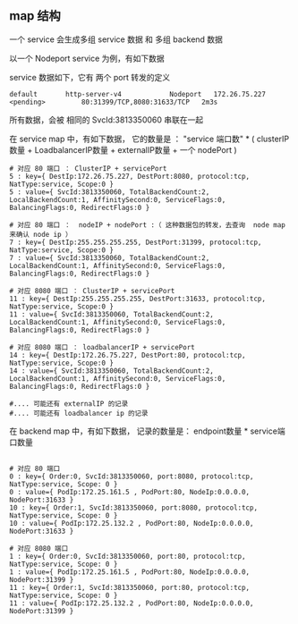 

## map 结构 

一个 service 会生成多组 service 数据 和 多组 backend 数据 

以一个 Nodeport service 为例，有如下数据 

service 数据如下，它有 两个 port 转发的定义 
```shell
default       http-server-v4            Nodeport   172.26.75.227    <pending>         80:31399/TCP,8080:31633/TCP   2m3s
```

所有数据，会被 相同的 SvcId:3813350060  串联在一起

在 service map 中，有如下数据， 它的数量是 ： "service 端口数" * ( clusterIP数量 + LoadbalancerIP数量 + externalIP数量 + 一个 nodePort  )
```shell
# 对应 80 端口 ： ClusterIP + servicePort
5 : key={ DestIp:172.26.75.227, DestPort:8080, protocol:tcp, NatType:service, Scope:0 }
5 : value={ SvcId:3813350060, TotalBackendCount:2, LocalBackendCount:1, AffinitySecond:0, ServiceFlags:0, BalancingFlags:0, RedirectFlags:0 }

# 对应 80 端口 ：  nodeIP + nodePort :（ 这种数据包的转发，去查询  node map 来确认 node ip ）
7 : key={ DestIp:255.255.255.255, DestPort:31399, protocol:tcp, NatType:service, Scope:0 }
7 : value={ SvcId:3813350060, TotalBackendCount:2, LocalBackendCount:1, AffinitySecond:0, ServiceFlags:0, BalancingFlags:0, RedirectFlags:0 }

# 对应 8080 端口 ： ClusterIP + servicePort
11 : key={ DestIp:255.255.255.255, DestPort:31633, protocol:tcp, NatType:service, Scope:0 }
11 : value={ SvcId:3813350060, TotalBackendCount:2, LocalBackendCount:1, AffinitySecond:0, ServiceFlags:0, BalancingFlags:0, RedirectFlags:0 }

# 对应 8080 端口 ： loadbalancerIP + servicePort
14 : key={ DestIp:172.26.75.227, DestPort:80, protocol:tcp, NatType:service, Scope:0 }
14 : value={ SvcId:3813350060, TotalBackendCount:2, LocalBackendCount:1, AffinitySecond:0, ServiceFlags:0, BalancingFlags:0, RedirectFlags:0 }

#.... 可能还有 externalIP 的记录
#.... 可能还有 loadbalancer ip 的记录

```

在 backend map 中，有如下数据， 记录的数量是：   endpoint数量 * service端口数量

```shell

# 对应 80 端口
0 : key={ Order:0, SvcId:3813350060, port:8080, protocol:tcp, NatType:service, Scope: 0 }
0 : value={ PodIp:172.25.161.5 , PodPort:80, NodeIp:0.0.0.0, NodePort:31633 }
10 : key={ Order:1, SvcId:3813350060, port:8080, protocol:tcp, NatType:service, Scope: 0 }
10 : value={ PodIp:172.25.132.2 , PodPort:80, NodeIp:0.0.0.0, NodePort:31633 }

# 对应 8080 端口
1 : key={ Order:0, SvcId:3813350060, port:80, protocol:tcp, NatType:service, Scope: 0 }
1 : value={ PodIp:172.25.161.5 , PodPort:80, NodeIp:0.0.0.0, NodePort:31399 }
11 : key={ Order:1, SvcId:3813350060, port:80, protocol:tcp, NatType:service, Scope: 0 }
11 : value={ PodIp:172.25.132.2 , PodPort:80, NodeIp:0.0.0.0, NodePort:31399 }

```




